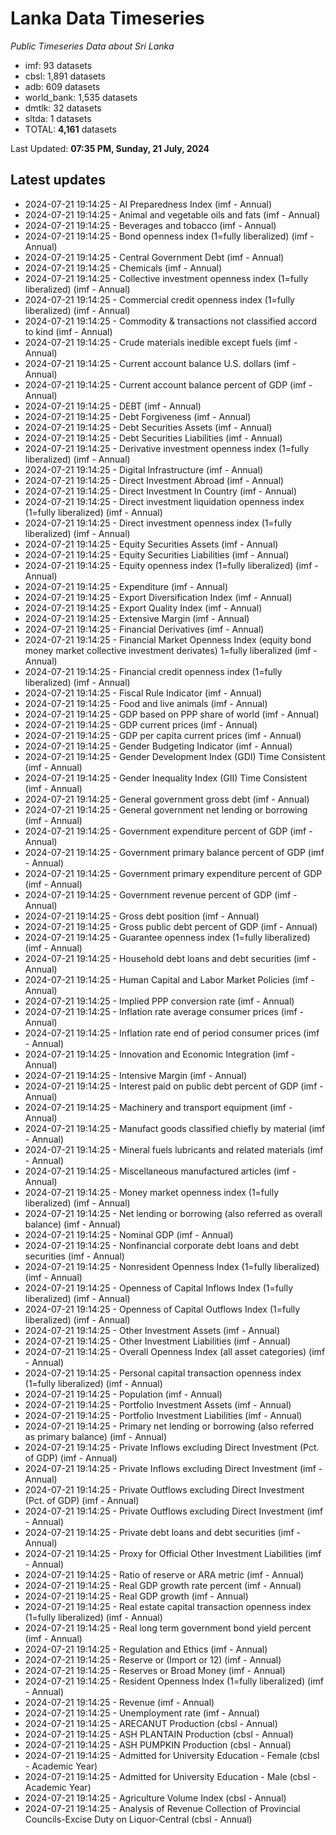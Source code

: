 # Lanka Data Timeseries
*Public Timeseries Data about Sri Lanka*

* imf: 93 datasets
* cbsl: 1,891 datasets
* adb: 609 datasets
* world_bank: 1,535 datasets
* dmtlk: 32 datasets
* sltda: 1 datasets
* TOTAL: **4,161** datasets

Last Updated: **07:35 PM, Sunday, 21 July, 2024**

## Latest updates

* 2024-07-21 19:14:25 - AI Preparedness Index (imf - Annual)
* 2024-07-21 19:14:25 - Animal and vegetable oils and fats (imf - Annual)
* 2024-07-21 19:14:25 - Beverages and tobacco (imf - Annual)
* 2024-07-21 19:14:25 - Bond openness index (1=fully liberalized) (imf - Annual)
* 2024-07-21 19:14:25 - Central Government Debt (imf - Annual)
* 2024-07-21 19:14:25 - Chemicals (imf - Annual)
* 2024-07-21 19:14:25 - Collective investment openness index (1=fully liberalized) (imf - Annual)
* 2024-07-21 19:14:25 - Commercial credit openness index (1=fully liberalized) (imf - Annual)
* 2024-07-21 19:14:25 - Commodity & transactions not classified accord to kind (imf - Annual)
* 2024-07-21 19:14:25 - Crude materials inedible except fuels (imf - Annual)
* 2024-07-21 19:14:25 - Current account balance U.S. dollars (imf - Annual)
* 2024-07-21 19:14:25 - Current account balance percent of GDP (imf - Annual)
* 2024-07-21 19:14:25 - DEBT (imf - Annual)
* 2024-07-21 19:14:25 - Debt Forgiveness (imf - Annual)
* 2024-07-21 19:14:25 - Debt Securities Assets (imf - Annual)
* 2024-07-21 19:14:25 - Debt Securities Liabilities (imf - Annual)
* 2024-07-21 19:14:25 - Derivative investment openness index (1=fully liberalized) (imf - Annual)
* 2024-07-21 19:14:25 - Digital Infrastructure (imf - Annual)
* 2024-07-21 19:14:25 - Direct Investment Abroad (imf - Annual)
* 2024-07-21 19:14:25 - Direct Investment In Country (imf - Annual)
* 2024-07-21 19:14:25 - Direct investment liquidation openness index (1=fully liberalized) (imf - Annual)
* 2024-07-21 19:14:25 - Direct investment openness index (1=fully liberalized) (imf - Annual)
* 2024-07-21 19:14:25 - Equity Securities Assets (imf - Annual)
* 2024-07-21 19:14:25 - Equity Securities Liabilities (imf - Annual)
* 2024-07-21 19:14:25 - Equity openness index (1=fully liberalized) (imf - Annual)
* 2024-07-21 19:14:25 - Expenditure (imf - Annual)
* 2024-07-21 19:14:25 - Export Diversification Index (imf - Annual)
* 2024-07-21 19:14:25 - Export Quality Index (imf - Annual)
* 2024-07-21 19:14:25 - Extensive Margin (imf - Annual)
* 2024-07-21 19:14:25 - Financial Derivatives (imf - Annual)
* 2024-07-21 19:14:25 - Financial Market Openness Index (equity bond money market collective investment derivates) 1=fully liberalized (imf - Annual)
* 2024-07-21 19:14:25 - Financial credit openness index (1=fully liberalized) (imf - Annual)
* 2024-07-21 19:14:25 - Fiscal Rule Indicator (imf - Annual)
* 2024-07-21 19:14:25 - Food and live animals (imf - Annual)
* 2024-07-21 19:14:25 - GDP based on PPP share of world (imf - Annual)
* 2024-07-21 19:14:25 - GDP current prices (imf - Annual)
* 2024-07-21 19:14:25 - GDP per capita current prices (imf - Annual)
* 2024-07-21 19:14:25 - Gender Budgeting Indicator (imf - Annual)
* 2024-07-21 19:14:25 - Gender Development Index (GDI) Time Consistent (imf - Annual)
* 2024-07-21 19:14:25 - Gender Inequality Index (GII) Time Consistent (imf - Annual)
* 2024-07-21 19:14:25 - General government gross debt (imf - Annual)
* 2024-07-21 19:14:25 - General government net lending or borrowing (imf - Annual)
* 2024-07-21 19:14:25 - Government expenditure percent of GDP (imf - Annual)
* 2024-07-21 19:14:25 - Government primary balance percent of GDP (imf - Annual)
* 2024-07-21 19:14:25 - Government primary expenditure percent of GDP (imf - Annual)
* 2024-07-21 19:14:25 - Government revenue percent of GDP (imf - Annual)
* 2024-07-21 19:14:25 - Gross debt position (imf - Annual)
* 2024-07-21 19:14:25 - Gross public debt percent of GDP (imf - Annual)
* 2024-07-21 19:14:25 - Guarantee openness index (1=fully liberalized) (imf - Annual)
* 2024-07-21 19:14:25 - Household debt loans and debt securities (imf - Annual)
* 2024-07-21 19:14:25 - Human Capital and Labor Market Policies (imf - Annual)
* 2024-07-21 19:14:25 - Implied PPP conversion rate (imf - Annual)
* 2024-07-21 19:14:25 - Inflation rate average consumer prices (imf - Annual)
* 2024-07-21 19:14:25 - Inflation rate end of period consumer prices (imf - Annual)
* 2024-07-21 19:14:25 - Innovation and Economic Integration (imf - Annual)
* 2024-07-21 19:14:25 - Intensive Margin (imf - Annual)
* 2024-07-21 19:14:25 - Interest paid on public debt percent of GDP (imf - Annual)
* 2024-07-21 19:14:25 - Machinery and transport equipment (imf - Annual)
* 2024-07-21 19:14:25 - Manufact goods classified chiefly by material (imf - Annual)
* 2024-07-21 19:14:25 - Mineral fuels lubricants and related materials (imf - Annual)
* 2024-07-21 19:14:25 - Miscellaneous manufactured articles (imf - Annual)
* 2024-07-21 19:14:25 - Money market openness index (1=fully liberalized) (imf - Annual)
* 2024-07-21 19:14:25 - Net lending or borrowing (also referred as overall balance) (imf - Annual)
* 2024-07-21 19:14:25 - Nominal GDP (imf - Annual)
* 2024-07-21 19:14:25 - Nonfinancial corporate debt loans and debt securities (imf - Annual)
* 2024-07-21 19:14:25 - Nonresident Openness Index (1=fully liberalized) (imf - Annual)
* 2024-07-21 19:14:25 - Openness of Capital Inflows Index (1=fully liberalized) (imf - Annual)
* 2024-07-21 19:14:25 - Openness of Capital Outflows Index (1=fully liberalized) (imf - Annual)
* 2024-07-21 19:14:25 - Other Investment Assets (imf - Annual)
* 2024-07-21 19:14:25 - Other Investment Liabilities (imf - Annual)
* 2024-07-21 19:14:25 - Overall Openness Index (all asset categories) (imf - Annual)
* 2024-07-21 19:14:25 - Personal capital transaction openness index (1=fully liberalized) (imf - Annual)
* 2024-07-21 19:14:25 - Population (imf - Annual)
* 2024-07-21 19:14:25 - Portfolio Investment Assets (imf - Annual)
* 2024-07-21 19:14:25 - Portfolio Investment Liabilities (imf - Annual)
* 2024-07-21 19:14:25 - Primary net lending or borrowing (also referred as primary balance) (imf - Annual)
* 2024-07-21 19:14:25 - Private Inflows excluding Direct Investment (Pct. of GDP) (imf - Annual)
* 2024-07-21 19:14:25 - Private Inflows excluding Direct Investment (imf - Annual)
* 2024-07-21 19:14:25 - Private Outflows excluding Direct Investment (Pct. of GDP) (imf - Annual)
* 2024-07-21 19:14:25 - Private Outflows excluding Direct Investment (imf - Annual)
* 2024-07-21 19:14:25 - Private debt loans and debt securities (imf - Annual)
* 2024-07-21 19:14:25 - Proxy for Official Other Investment Liabilities (imf - Annual)
* 2024-07-21 19:14:25 - Ratio of reserve or ARA metric (imf - Annual)
* 2024-07-21 19:14:25 - Real GDP growth rate percent (imf - Annual)
* 2024-07-21 19:14:25 - Real GDP growth (imf - Annual)
* 2024-07-21 19:14:25 - Real estate capital transaction openness index (1=fully liberalized) (imf - Annual)
* 2024-07-21 19:14:25 - Real long term government bond yield percent (imf - Annual)
* 2024-07-21 19:14:25 - Regulation and Ethics (imf - Annual)
* 2024-07-21 19:14:25 - Reserve or (Import or 12) (imf - Annual)
* 2024-07-21 19:14:25 - Reserves or Broad Money (imf - Annual)
* 2024-07-21 19:14:25 - Resident Openness Index (1=fully liberalized) (imf - Annual)
* 2024-07-21 19:14:25 - Revenue (imf - Annual)
* 2024-07-21 19:14:25 - Unemployment rate (imf - Annual)
* 2024-07-21 19:14:25 - ARECANUT Production (cbsl - Annual)
* 2024-07-21 19:14:25 - ASH PLANTAIN Production (cbsl - Annual)
* 2024-07-21 19:14:25 - ASH PUMPKIN Production (cbsl - Annual)
* 2024-07-21 19:14:25 - Admitted for University Education - Female (cbsl - Academic Year)
* 2024-07-21 19:14:25 - Admitted for University Education - Male (cbsl - Academic Year)
* 2024-07-21 19:14:25 - Agriculture Volume Index (cbsl - Annual)
* 2024-07-21 19:14:25 - Analysis of Revenue Collection of Provincial Councils-Excise Duty on Liquor-Central (cbsl - Annual)